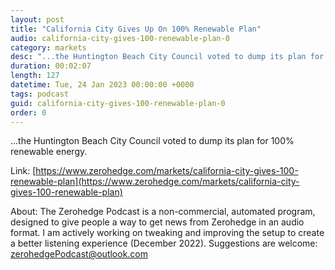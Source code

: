 ```yaml
---
layout: post
title: "California City Gives Up On 100% Renewable Plan"
audio: california-city-gives-100-renewable-plan-0
category: markets
desc: "...the Huntington Beach City Council voted to dump its plan for 100% renewable energy."
duration: 00:02:07
length: 127
datetime: Tue, 24 Jan 2023 00:00:00 +0000
tags: podcast
guid: california-city-gives-100-renewable-plan-0
order: 0
---
```

...the Huntington Beach City Council voted to dump its plan for 100% renewable energy.

Link: [https://www.zerohedge.com/markets/california-city-gives-100-renewable-plan](https://www.zerohedge.com/markets/california-city-gives-100-renewable-plan)

About: The Zerohedge Podcast is a non-commercial, automated program, designed to give people a way to get news from Zerohedge in an audio format.  I am actively working on tweaking and improving the setup to create a better listening experience (December 2022).  Suggestions are welcome: [zerohedgePodcast@outlook.com](mailto:zerohedgePodcast@outlook.com)